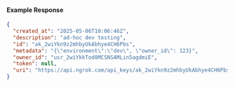 <!-- Code generated for API Clients. DO NOT EDIT. -->

#### Example Response

```json
{
  "created_at": "2025-05-06T10:06:46Z",
  "description": "ad-hoc dev testing",
  "id": "ak_2wiYkn9z2mhbyUkAbhye4CH6Pbs",
  "metadata": "{\"environment\":\"dev\", \"owner_id\": 123}",
  "owner_id": "usr_2wiYkkTod8MCSNSAMLin5agdmiE",
  "token": null,
  "uri": "https://api.ngrok.com/api_keys/ak_2wiYkn9z2mhbyUkAbhye4CH6Pbs"
}
```
